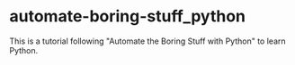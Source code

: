 # automate-boring-stuff_python
This is a tutorial following "Automate the Boring Stuff with Python" to learn Python. 
